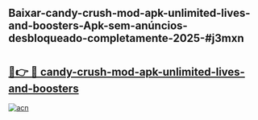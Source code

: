 ## Baixar-candy-crush-mod-apk-unlimited-lives-and-boosters-Apk-sem-anúncios-desbloqueado-completamente-2025-#j3mxn

# <h2><a href="https://ainizakaria.my?title=candy-crush-mod-apk-unlimited-lives-and-boosters&ref=20M">🔗👉 🔴 candy-crush-mod-apk-unlimited-lives-and-boosters</a></h2>

[![acn](https://github.com/user-attachments/assets/0f9c940e-d8b0-45ae-aac7-cd30a18b3e1c)](https://ainizakaria.my?title=candy-crush-mod-apk-unlimited-lives-and-boosters&ref=20M)

